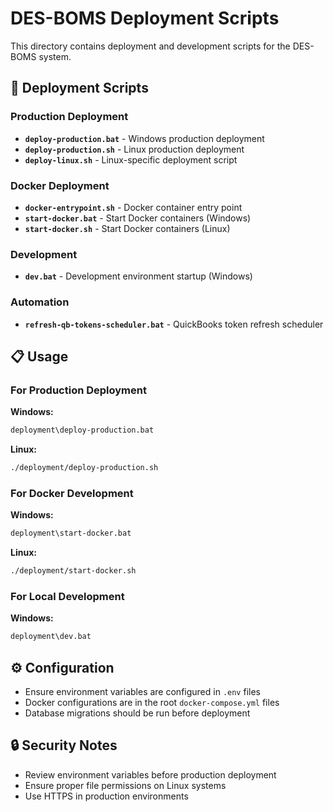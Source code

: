 # DES-BOMS Deployment Scripts

This directory contains deployment and development scripts for the DES-BOMS system.

## 🚀 Deployment Scripts

### Production Deployment
- **`deploy-production.bat`** - Windows production deployment
- **`deploy-production.sh`** - Linux production deployment  
- **`deploy-linux.sh`** - Linux-specific deployment script

### Docker Deployment
- **`docker-entrypoint.sh`** - Docker container entry point
- **`start-docker.bat`** - Start Docker containers (Windows)
- **`start-docker.sh`** - Start Docker containers (Linux)

### Development
- **`dev.bat`** - Development environment startup (Windows)

### Automation
- **`refresh-qb-tokens-scheduler.bat`** - QuickBooks token refresh scheduler

## 📋 Usage

### For Production Deployment

**Windows:**
```cmd
deployment\deploy-production.bat
```

**Linux:**
```bash
./deployment/deploy-production.sh
```

### For Docker Development

**Windows:**
```cmd
deployment\start-docker.bat
```

**Linux:**
```bash
./deployment/start-docker.sh
```

### For Local Development

**Windows:**
```cmd
deployment\dev.bat
```

## ⚙️ Configuration

- Ensure environment variables are configured in `.env` files
- Docker configurations are in the root `docker-compose.yml` files
- Database migrations should be run before deployment

## 🔒 Security Notes

- Review environment variables before production deployment
- Ensure proper file permissions on Linux systems
- Use HTTPS in production environments
